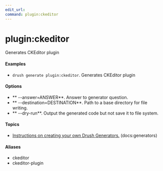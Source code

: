 ```yaml
---
edit_url: 
command: plugin:ckeditor
---
```

# plugin:ckeditor

Generates CKEditor plugin

#### Examples

- <code>drush generate plugin:ckeditor</code>. Generates CKEditor plugin

#### Options

- ** --answer=ANSWER**. Answer to generator question.
- ** --destination=DESTINATION**. Path to a base directory for file writing.
- ** --dry-run**. Output the generated code but not save it to file system.

#### Topics

- [Instructions on creating your own Drush Generators.](../../vendor/drush/drush/docs/generators.md) (docs:generators)

#### Aliases

- ckeditor
- ckeditor-plugin

